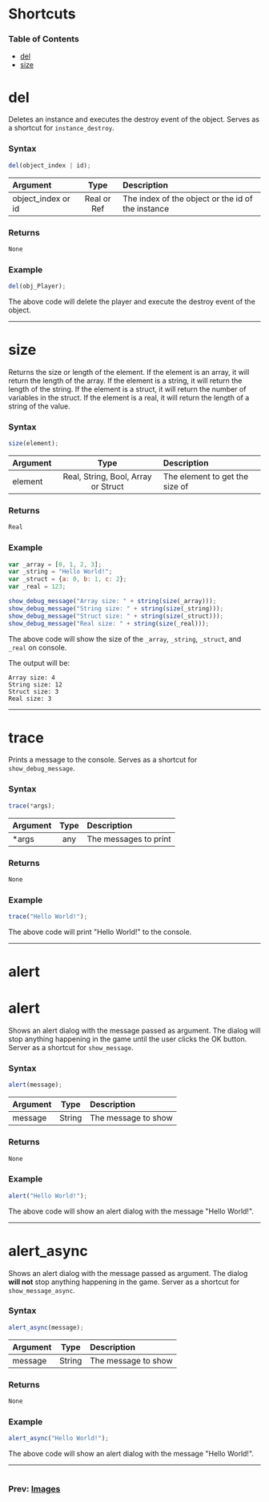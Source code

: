 # Shortcuts
### Table of Contents
- [del](#del)
- [size](#size)


# del
Deletes an instance and executes the destroy event of the object. Serves as a shortcut for `instance_destroy`.

### Syntax
  ```js
  del(object_index | id);
  ```

| Argument | Type | Description |
| :--- | :---: | :--- |
| object_index or id | Real or Ref | The index of the object or the id of the instance |

### Returns
  ```js
  None
  ```

### Example
```js
del(obj_Player);
```
The above code will delete the player and execute the destroy event of the object.

---
# size
Returns the size or length of the element. If the element is an array, it will return the length of the array. If the element is a string, it will return the length of the string. If the element is a struct, it will return the number of variables in the struct. If the element is a real, it will return the length of a string of the value.

### Syntax
  ```js
  size(element);
  ```

| Argument | Type | Description |
| :--- | :---: | :--- |
| element | Real, String, Bool, Array or Struct | The element to get the size of |
### Returns
  ```js
  Real
  ```

### Example
```js
var _array = [0, 1, 2, 3];
var _string = "Hello World!";
var _struct = {a: 0, b: 1, c: 2};
var _real = 123;

show_debug_message("Array size: " + string(size(_array)));
show_debug_message("String size: " + string(size(_string)));
show_debug_message("Struct size: " + string(size(_struct)));
show_debug_message("Real size: " + string(size(_real)));
```

The above code will show the size of the `_array`, `_string`, `_struct`, and `_real` on console.

The output will be:
```
Array size: 4
String size: 12
Struct size: 3
Real size: 3
```

---
# trace
Prints a message to the console. Serves as a shortcut for `show_debug_message`.

### Syntax
  ```js
  trace(*args);
  ```

| Argument | Type | Description |
| :--- | :---: | :--- |
| *args | any | The messages to print |

### Returns
  ```js
  None
  ```

### Example
```js
trace("Hello World!");
```

The above code will print "Hello World!" to the console.

---
# alert
# alert
Shows an alert dialog with the message passed as argument. The dialog will stop anything happening in the game until the user clicks the OK button. Server as a shortcut for `show_message`.

### Syntax
  ```js
  alert(message);
  ```

| Argument | Type | Description |
| :--- | :---: | :--- |
| message | String | The message to show |

### Returns
  ```js
  None
  ```

### Example
```js
alert("Hello World!");
```

The above code will show an alert dialog with the message "Hello World!".

---
# alert_async
Shows an alert dialog with the message passed as argument. The dialog **will not** stop anything happening in the game. Server as a shortcut for `show_message_async`.

### Syntax
  ```js
  alert_async(message);
  ```

| Argument | Type | Description |
| :--- | :---: | :--- |
| message | String | The message to show |

### Returns
  ```js
  None
  ```

### Example
```js
alert_async("Hello World!");
```

The above code will show an alert dialog with the message "Hello World!".

---

<div style="display: flex; justify-content: space-between; align-items: center;">
  <div style="text-align: left; width: 50%">
    <h3>
      Prev: 
      <a href="Images.md">Images</a>
    </h3>
  </div>
</div>